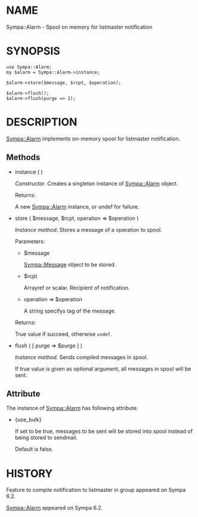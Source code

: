 # NAME

Sympa::Alarm - Spool on memory for listmaster notification

# SYNOPSIS

    use Sympa::Alarm;
    my $alarm = Sympa::Alarm->instance;

    $alarm->store($message, $rcpt, $operation);

    $alarm->flush();
    $alarm->flush(purge => 1);

# DESCRIPTION

[Sympa::Alarm](./Sympa::Alarm.3.md) implements on-memory spool for listmaster notification.

## Methods

- instance ( )

    _Constructor_.
    Creates a singleton instance of [Sympa::Alarm](./Sympa::Alarm.3.md) object.

    Returns:

    A new [Sympa::Alarm](./Sympa::Alarm.3.md) instance, or undef for failure.

- store ( $message, $rcpt, operation => $operation )

    _Instance method_.
    Stores a message of a operation to spool.

    Parameters:

    - $message

        [Sympa::Message](./Sympa::Message.3.md) object to be stored.

    - $rcpt

        Arrayref or scalar.  Recipient of notification.

    - operation => $operation

        A string specifys tag of the message.

    Returns:

    True value if succeed, otherwise `undef`.

- flush ( \[ purge => $purge \] )

    _Instance method_.
    Sends compiled messages in spool.

    If true value is given as optional argument, all messages in spool will be
    sent.

## Attribute

The instance of [Sympa::Alarm](./Sympa::Alarm.3.md) has following attribute.

- {use\_bulk}

    If set to be true, messages to be sent will be stored into spool
    instead of being stored to sendmail.

    Default is false.

# HISTORY

Feature to compile notification to listmaster in group appeared on Sympa 6.2.

[Sympa::Alarm](./Sympa::Alarm.3.md) appeared on Sympa 6.2.
